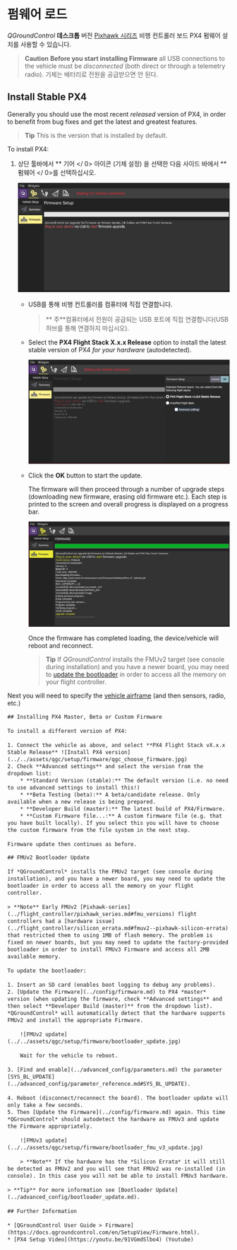 # 펌웨어 로드

*QGroundControl* **데스크톱** 버전 [Pixhawk 시리즈](../getting_started/flight_controller_selection.md) 비행 컨트롤러 보드 PX4 펌웨어 설치를 사용할 수 있습니다.

> **Caution** **Before you start installing Firmware** all USB connections to the vehicle must be *disconnected* (both direct or through a telemetry radio). 기체는 배터리로 전원을 공급받으면 안 된다.

## Install Stable PX4

Generally you should use the most recent *released* version of PX4, in order to benefit from bug fixes and get the latest and greatest features.

> **Tip** This is the version that is installed by default.

To install PX4:

1. 상단 툴바에서 ** 기어 </ 0> 아이콘 (기체 설정) 을 선택한 다음 사이드 바에서 ** 펌웨어 </ 0>를 선택하십시오.</p> 
    
    ![펌웨어가 분리됨](../../assets/qgc/setup/firmware/firmware_disconnected.jpg)</li> 
    
    * USB를 통해 비행 컨트롤러를 컴퓨터에 직접 연결합니다.
        
        > ** 주**컴퓨터에서 전원이 공급되는 USB 포트에 직접 연결합니다(USB 허브를 통해 연결하지 마십시오).
    
    * Select the **PX4 Flight Stack X.x.x Release** option to install the latest stable version of PX4 *for your hardware* (autodetected).
        
        ![Install PX4 default](../../assets/qgc/setup/firmware/firmware_connected_default_px4.jpg)
    
    * Click the **OK** button to start the update.
        
        The firmware will then proceed through a number of upgrade steps (downloading new firmware, erasing old firmware etc.). Each step is printed to the screen and overall progress is displayed on a progress bar.
        
        ![Firmware upgrade complete](../../assets/qgc/setup/firmware/firmware_upgrade_complete.jpg)
        
        Once the firmware has completed loading, the device/vehicle will reboot and reconnect.
        
        > **Tip** If *QGroundControl* installs the FMUv2 target (see console during installation) and you have a newer board, you may need to [update the bootloader](#bootloader) in order to access all the memory on your flight controller.</ol> 
    
    Next you will need to specify the [vehicle airframe](../config/airframe.md) (and then sensors, radio, etc.)
    
    

<span id="custom"></span>

    
    ## Installing PX4 Master, Beta or Custom Firmware
    
    To install a different version of PX4:
    
    1. Connect the vehicle as above, and select **PX4 Flight Stack vX.x.x Stable Release** ![Install PX4 version](../../assets/qgc/setup/firmware/qgc_choose_firmware.jpg)
    2. Check **Advanced settings** and select the version from the dropdown list: 
        * **Standard Version (stable):** The default version (i.e. no need to use advanced settings to install this!)
        * **Beta Testing (beta):** A beta/candidate release. Only available when a new release is being prepared.
        * **Developer Build (master):** The latest build of PX4/Firmware.
        * **Custom Firmware file...:** A custom firmware file (e.g. that you have built locally). If you select this you will have to choose the custom firmware from the file system in the next step.
    
    Firmware update then continues as before.
    
    

<span id="bootloader"></span>

    
    ## FMUv2 Bootloader Update
    
    If *QGroundControl* installs the FMUv2 target (see console during installation), and you have a newer board, you may need to update the bootloader in order to access all the memory on your flight controller.
    
    > **Note** Early FMUv2 [Pixhawk-series](../flight_controller/pixhawk_series.md#fmu_versions) flight controllers had a [hardware issue](../flight_controller/silicon_errata.md#fmuv2--pixhawk-silicon-errata) that restricted them to using 1MB of flash memory. The problem is fixed on newer boards, but you may need to update the factory-provided bootloader in order to install FMUv3 Firmware and access all 2MB available memory.
    
    To update the bootloader:
    
    1. Insert an SD card (enables boot logging to debug any problems).
    2. [Update the Firmware](../config/firmware.md) to PX4 *master* version (when updating the firmware, check **Advanced settings** and then select **Developer Build (master)** from the dropdown list). *QGroundControl* will automatically detect that the hardware supports FMUv2 and install the appropriate Firmware.
        
        ![FMUv2 update](../../assets/qgc/setup/firmware/bootloader_update.jpg)
        
        Wait for the vehicle to reboot.
    
    3. [Find and enable](../advanced_config/parameters.md) the parameter [SYS_BL_UPDATE](../advanced_config/parameter_reference.md#SYS_BL_UPDATE).
    
    4. Reboot (disconnect/reconnect the board). The bootloader update will only take a few seconds.
    5. Then [Update the Firmware](../config/firmware.md) again. This time *QGroundControl* should autodetect the hardware as FMUv3 and update the Firmware appropriately.
        
        ![FMUv3 update](../../assets/qgc/setup/firmware/bootloader_fmu_v3_update.jpg)
        
        > **Note** If the hardware has the *Silicon Errata* it will still be detected as FMUv2 and you will see that FMUv2 was re-installed (in console). In this case you will not be able to install FMUv3 hardware.
    
    > **Tip** For more information see [Bootloader Update](../advanced_config/bootloader_update.md).
    
    ## Further Information
    
    * [QGroundControl User Guide > Firmware](https://docs.qgroundcontrol.com/en/SetupView/Firmware.html).
    * [PX4 Setup Video](https://youtu.be/91VGmdSlbo4) (Youtube)